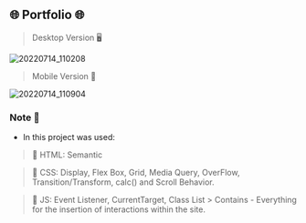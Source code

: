 ## 🌐 Portfolio 🌐

> Desktop Version 🖥️

![20220714_110208](https://user-images.githubusercontent.com/71856519/179001648-67e75eaf-2e24-4795-b2c3-b684f879cd77.gif)

> Mobile Version 📱

![20220714_110904](https://user-images.githubusercontent.com/71856519/179002689-f53c7b1a-ff14-4449-909c-c30c9de1d124.gif)


### Note 📝

* In this project was used: 
> 📌 HTML: Semantic 

> 📌 CSS: Display, Flex Box, Grid, Media Query, OverFlow, Transition/Transform, calc() and Scroll Behavior. 

> 📌 JS: Event Listener, CurrentTarget, Class List > Contains - Everything for the insertion of interactions within the site. 
